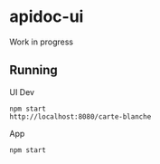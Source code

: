 # apidoc-ui
Work in progress

## Running

UI Dev

    npm start
    http://localhost:8080/carte-blanche
    
App

    npm start
